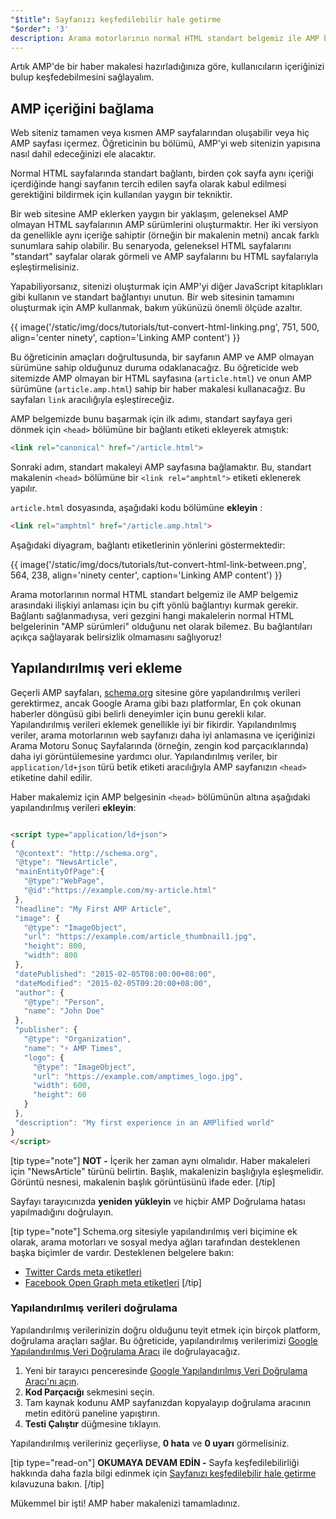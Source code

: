 ```yaml
---
"$title": Sayfanızı keşfedilebilir hale getirme
"$order": '3'
description: Arama motorlarının normal HTML standart belgemiz ile AMP belgemiz arasındaki ilişkiyi anlaması için bu çift yönlü bağlantıyı kurmak gerekir.
---
```


Artık AMP'de bir haber makalesi hazırladığınıza göre, kullanıcıların içeriğinizi bulup keşfedebilmesini sağlayalım.

## AMP içeriğini bağlama

Web siteniz tamamen veya kısmen AMP sayfalarından oluşabilir veya hiç AMP sayfası içermez. Öğreticinin bu bölümü, AMP'yi web sitenizin yapısına nasıl dahil edeceğinizi ele alacaktır.

Normal HTML sayfalarında standart bağlantı, birden çok sayfa aynı içeriği içerdiğinde hangi sayfanın tercih edilen sayfa olarak kabul edilmesi gerektiğini bildirmek için kullanılan yaygın bir tekniktir.

Bir web sitesine AMP eklerken yaygın bir yaklaşım, geleneksel AMP olmayan HTML sayfalarının AMP sürümlerini oluşturmaktır. Her iki versiyon da genellikle aynı içeriğe sahiptir (örneğin bir makalenin metni) ancak farklı sunumlara sahip olabilir. Bu senaryoda, geleneksel HTML sayfalarını "standart" sayfalar olarak görmeli ve AMP sayfalarını bu HTML sayfalarıyla eşleştirmelisiniz.

Yapabiliyorsanız, sitenizi oluşturmak için AMP'yi diğer JavaScript kitaplıkları gibi kullanın ve standart bağlantıyı unutun. Bir web sitesinin tamamını oluşturmak için AMP kullanmak, bakım yükünüzü önemli ölçüde azaltır.

{{ image('/static/img/docs/tutorials/tut-convert-html-linking.png', 751, 500, align='center ninety', caption='Linking AMP content') }}

Bu öğreticinin amaçları doğrultusunda, bir sayfanın AMP ve AMP olmayan sürümüne sahip olduğunuz duruma odaklanacağız. Bu öğreticide web sitemizde AMP olmayan bir HTML sayfasına (`article.html`) ve onun AMP sürümüne (`article.amp.html`) sahip bir haber makalesi kullanacağız. Bu sayfaları `link` aracılığıyla eşleştireceğiz.

AMP belgemizde bunu başarmak için ilk adımı, standart sayfaya geri dönmek için `<head>` bölümüne bir bağlantı etiketi ekleyerek atmıştık:

```html
<link rel="canonical" href="/article.html">
```

Sonraki adım, standart makaleyi AMP sayfasına bağlamaktır. Bu, standart makalenin `<head>` bölümüne bir `<link rel="amphtml">` etiketi eklenerek yapılır.

`article.html` dosyasında, aşağıdaki kodu <code><head></code> bölümüne <strong>ekleyin</strong> :

```html
<link rel="amphtml" href="/article.amp.html">
```

Aşağıdaki diyagram, bağlantı etiketlerinin yönlerini göstermektedir:

{{ image('/static/img/docs/tutorials/tut-convert-html-link-between.png', 564, 238, align='ninety center', caption='Linking AMP content') }}

Arama motorlarının normal HTML standart belgemiz ile AMP belgemiz arasındaki ilişkiyi anlaması için bu çift yönlü bağlantıyı kurmak gerekir. Bağlantı sağlanmadıysa, veri gezgini hangi makalelerin normal HTML belgelerinin "AMP sürümleri" olduğunu net olarak bilemez. Bu bağlantıları açıkça sağlayarak belirsizlik olmamasını sağlıyoruz!

## Yapılandırılmış veri ekleme

Geçerli AMP sayfaları, [schema.org](http://schema.org/) sitesine göre yapılandırılmış verileri gerektirmez, ancak Google Arama gibi bazı platformlar, En çok okunan haberler döngüsü gibi belirli deneyimler için bunu gerekli kılar. Yapılandırılmış verileri eklemek genellikle iyi bir fikirdir. Yapılandırılmış veriler, arama motorlarının web sayfanızı daha iyi anlamasına ve içeriğinizi Arama Motoru Sonuç Sayfalarında (örneğin, zengin kod parçacıklarında) daha iyi görüntülemesine yardımcı olur. Yapılandırılmış veriler, bir `application/ld+json` türü betik etiketi aracılığıyla AMP sayfanızın `<head>` etiketine dahil edilir.

Haber makalemiz için  AMP belgesinin `<head>` bölümünün altına aşağıdaki yapılandırılmış verileri **ekleyin**:

```html

<script type="application/ld+json">
{
 "@context": "http://schema.org",
 "@type": "NewsArticle",
 "mainEntityOfPage":{
   "@type":"WebPage",
   "@id":"https://example.com/my-article.html"
 },
 "headline": "My First AMP Article",
 "image": {
   "@type": "ImageObject",
   "url": "https://example.com/article_thumbnail1.jpg",
   "height": 800,
   "width": 800
 },
 "datePublished": "2015-02-05T08:00:00+08:00",
 "dateModified": "2015-02-05T09:20:00+08:00",
 "author": {
   "@type": "Person",
   "name": "John Doe"
 },
 "publisher": {
   "@type": "Organization",
   "name": "⚡ AMP Times",
   "logo": {
     "@type": "ImageObject",
     "url": "https://example.com/amptimes_logo.jpg",
     "width": 600,
     "height": 60
   }
 },
 "description": "My first experience in an AMPlified world"
}
</script>
```

[tip type="note"] **NOT -** İçerik her zaman aynı olmalıdır. Haber makaleleri için "NewsArticle" türünü belirtin. Başlık, makalenizin başlığıyla eşleşmelidir. Görüntü nesnesi, makalenin başlık görüntüsünü ifade eder. [/tip]

Sayfayı tarayıcınızda **yeniden yükleyin** ve hiçbir AMP Doğrulama hatası yapılmadığını doğrulayın.

[tip type="note"] Schema.org sitesiyle yapılandırılmış veri biçimine ek olarak, arama motorları ve sosyal medya ağları tarafından desteklenen başka biçimler de vardır. Desteklenen belgelere bakın:

- [Twitter Cards meta etiketleri](https://dev.twitter.com/cards/overview)
- [Facebook Open Graph meta etiketleri](https://developers.facebook.com/docs/sharing/webmasters) [/tip]

### Yapılandırılmış verileri doğrulama

Yapılandırılmış verilerinizin doğru olduğunu teyit etmek için birçok platform, doğrulama araçları sağlar. Bu öğreticide, yapılandırılmış verilerimizi [Google Yapılandırılmış Veri Doğrulama Aracı](https://developers.google.com/structured-data/testing-tool/) ile doğrulayacağız.

1. Yeni bir tarayıcı penceresinde [Google Yapılandırılmış Veri Doğrulama Aracı'nı açın](https://developers.google.com/structured-data/testing-tool/).
2. **Kod Parçacığı** sekmesini seçin.
3. Tam kaynak kodunu AMP sayfanızdan kopyalayıp doğrulama aracının metin editörü paneline yapıştırın.
4. **Testi Çalıştır** düğmesine tıklayın.

Yapılandırılmış verileriniz geçerliyse, **0 hata** ve **0 uyarı** görmelisiniz.

[tip type="read-on"] **OKUMAYA DEVAM EDİN -** Sayfa keşfedilebilirliği hakkında daha fazla bilgi edinmek için [Sayfanızı keşfedilebilir hale getirme](../../../../documentation/guides-and-tutorials/optimize-measure/discovery.md) kılavuzuna bakın. [/tip]

Mükemmel bir işti! AMP haber makalenizi tamamladınız.

